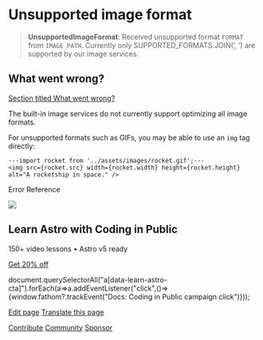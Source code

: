 Unsupported image format
========================

> **UnsupportedImageFormat**: Received unsupported format `FORMAT` from `IMAGE_PATH`. Currently only SUPPORTED\_FORMATS.JOIN(’, ’) are supported by our image services.

What went wrong?
----------------

[Section titled What went wrong?](#what-went-wrong)

The built-in image services do not currently support optimizing all image formats.

For unsupported formats such as GIFs, you may be able to use an `img` tag directly:

    ---import rocket from '../assets/images/rocket.gif';---
    <img src={rocket.src} width={rocket.width} height={rocket.height} alt="A rocketship in space." />

Error Reference

![](/_astro/CodingInPublic.DpaYu7Qd_5sx41.webp)

Learn Astro with **Coding in Public**
-------------------------------------

150+ video lessons • Astro v5 ready

[Get 20% off](https://learnastro.dev?code=ASTRO_PROMO)

document.querySelectorAll("a\[data-learn-astro-cta\]").forEach(a=>a.addEventListener("click",()=>{window.fathom?.trackEvent("Docs: Coding in Public campaign click")}));

[Edit page](https://github.com/withastro/astro/blob/main/packages/astro/src/core/errors/errors-data.ts) [Translate this page](https://contribute.docs.astro.build/guides/i18n/)

[Contribute](/en/contribute/) [Community](https://astro.build/chat) [Sponsor](https://opencollective.com/astrodotbuild)

